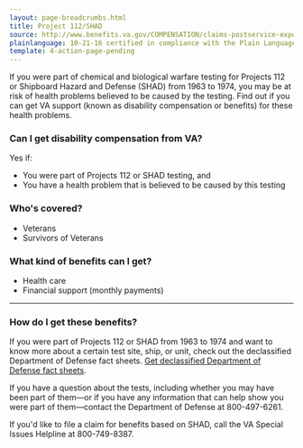 ```yaml
---
layout: page-breadcrumbs.html
title: Project 112/SHAD
source: http://www.benefits.va.gov/COMPENSATION/claims-postservice-exposures-project_112_shad.asp
plainlanguage: 10-21-16 certified in compliance with the Plain Language Act
template: 4-action-page-pending
---
```


If you were part of chemical and biological warfare testing for Projects 112 or Shipboard Hazard and Defense (SHAD) from 1963 to 1974, you may be at risk of health problems believed to be caused by the testing. Find out if you can get VA support (known as disability compensation or benefits) for these health problems.

<div class="call-out" markdown="1">

### Can I get disability compensation from VA?

Yes if:

  -	You were part of Projects 112 or SHAD testing, and
  -	You have a health problem that is believed to be caused by this testing

### Who's covered?

- Veterans
- Survivors of Veterans

</div>


### What kind of benefits can I get?

-	Health care
-	Financial support (monthly payments)

-----

### How do I get these benefits?

If you were part of Projects 112 or SHAD from 1963 to 1974 and want to know more about a certain test site, ship, or unit, check out  the declassified Department of Defense fact sheets. [Get declassified Department of Defense fact sheets]( http://www.health.mil/Military-Health-Topics/Health-Readiness/Environmental-Exposures/Project-112-SHAD/Fact-Sheets).

If you have a question about the tests, including whether you may have been part of them—or if you have any information that can help show you were part of them—contact the Department of Defense at 800-497-6261.

If you'd like to file a claim for benefits based on SHAD, call the VA Special Issues Helpline at 800-749-8387.
